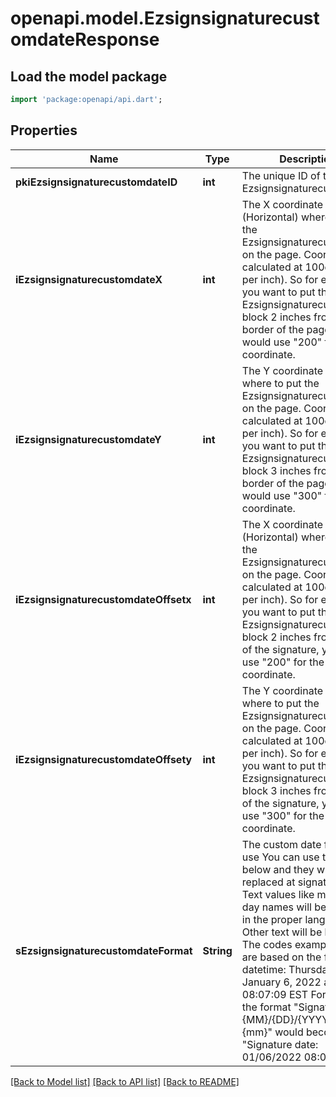 # openapi.model.EzsignsignaturecustomdateResponse

## Load the model package
```dart
import 'package:openapi/api.dart';
```

## Properties
Name | Type | Description | Notes
------------ | ------------- | ------------- | -------------
**pkiEzsignsignaturecustomdateID** | **int** | The unique ID of the Ezsignsignaturecustomdate | 
**iEzsignsignaturecustomdateX** | **int** | The X coordinate (Horizontal) where to put the Ezsignsignaturecustomdate on the page.  Coordinate is calculated at 100dpi (dot per inch). So for example, if you want to put the Ezsignsignaturecustomdate block 2 inches from the left border of the page, you would use \"200\" for the X coordinate. | [optional] 
**iEzsignsignaturecustomdateY** | **int** | The Y coordinate (Vertical) where to put the Ezsignsignaturecustomdate on the page.  Coordinate is calculated at 100dpi (dot per inch). So for example, if you want to put the Ezsignsignaturecustomdate block 3 inches from the top border of the page, you would use \"300\" for the Y coordinate. | [optional] 
**iEzsignsignaturecustomdateOffsetx** | **int** | The X coordinate (Horizontal) where to put the Ezsignsignaturecustomdate on the page.  Coordinate is calculated at 100dpi (dot per inch). So for example, if you want to put the Ezsignsignaturecustomdate block 2 inches from the left of the signature, you would use \"200\" for the X coordinate. | [optional] 
**iEzsignsignaturecustomdateOffsety** | **int** | The Y coordinate (Vertical) where to put the Ezsignsignaturecustomdate on the page.  Coordinate is calculated at 100dpi (dot per inch). So for example, if you want to put the Ezsignsignaturecustomdate block 3 inches from the top of the signature, you would use \"300\" for the Y coordinate. | [optional] 
**sEzsignsignaturecustomdateFormat** | **String** | The custom date format to use  You can use the codes below and they will be replaced at signature time. Text values like month and day names will be rendered in the proper language. Other text will be left as-is.  The codes examples below are based on the following datetime: Thursday, January 6, 2022 at 08:07:09 EST  For example, the format \"Signature date: {MM}/{DD}/{YYYY} {hh}:{mm}\" would become \"Signature date: 01/06/2022 08:07\"  **Year**  | Code | Example | | - | - | | {YYYY} | 2022 | | {YY} | 22 |  **Month**  | Code | Example | | - | - | | {MonthCapitalize} | Janvier | | {Month} | janvier | | {MM} | 01 | | {M} | 1 |  **Day**  | Code | Example | | - | - | | {DayCapitalize} | Jeudi | | {Day} | jeudi | | {DD} | 06 | | {D} | 6 |  **Hour**  | Code | Example | | - | - | | {hh} | 08 |  **Minute**  | Code | Example | | - | - | | {mm} | 07 |  **Second**  | Code | Example | | - | - | | {ss} | 09 |        **Timezone**  | Code | Example | | - | - | | {Z} | EST |       **Time**  | Code | Example | | - | - | | {Time} | 08:07:09 |   | {TimeZ} | 08:07:09 EST |     **Date**  | Code | Example | | - | - | | {Date} | 2022-01-06 |   | {DateText} | 1er Janvier 2022 |  **Full**  | Code | Example | | - | - | | {DateTime} | 2022-01-06 08:07:09 |   | {DateTimeZ} | 2022-01-06 08:07:09 EST |  | 

[[Back to Model list]](../README.md#documentation-for-models) [[Back to API list]](../README.md#documentation-for-api-endpoints) [[Back to README]](../README.md)


